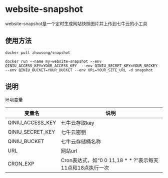 # website-snapshot

website-snapshot是一个定时生成网站快照图片并上传到七牛云的小工具

## 使用方法

```shell
docker pull zhousong/snapshot

docker run --name my-website-snapshot --env QINIU_ACCESS_KEY=YOUR_ACCESS_KEY  --env QINIU_SECRET_KEY=YOUR_SECKEY  --env QINIU_BUCKET=YOUR_BUCKET --env URL=YOUR_SITE_URL -d snapshot

```

## 说明

环境变量

变量名|说明
-|-
QINIU_ACCESS_KEY|七牛云存取key
QINIU_SECRET_KEY|七牛云密钥
QINIU_BUCKET|七牛云存储桶名称
URL|网站url
CRON_EXP|Cron表达式，如“0 0 11,18 * * ?”表示每天11点和18点执行一次
